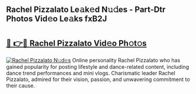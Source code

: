 ## Rachel Pizzalato Le𝚊k𝚎d N𝚞𝚍es - Part-Dtr Photos Vid𝚎o Le𝚊ks fxB2J

# <h2><a href="http://fbewiy.evod.top/?m=Rachel+Pizzalato">🔗 👉🔴 Rachel Pizzalato Vid𝚎o Ph𝚘t𝚘s</a></h2>

[![Rachel Pizzalato N𝚞d𝚎s](https://i.imgur.com/8V9OHl7.gif)](http://fbewiy.evod.top/?m=Rachel+Pizzalato)
Online personality Rachel Pizzalato who has gained popularity for posting lifestyle and dance-related content, including dance trend performances and mini vlogs. Charismatic leader Rachel Pizzalato, admired for their vision, passion, and unwavering commitment to their cause. 
